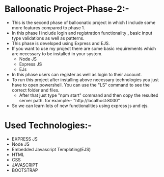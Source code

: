 # Balloonatic Project-Phase-2:-
- This is the second phase of balloonatic project in which I include some more features compared to phase 1.
- In this phase I include login and registration functionality , basic input type validations as well as patterns.
- This phase is developed using Express and EJS.
- If you want to use my project there are some basic requirements which are necessary to be installed in your system.
  - Node JS
  - Express JS
  - EJs 
- In this phase users can register as well as login to their account. 
- To run this project after installing above necessary technologies you just have to open powershell. You can use the "LS" command to see the correct folder and files.
  - After that just type "npm start" command and then copy the resulted server path. for example:- "http://localhost:8000" 
- So we can learn lots of new functionalities using express js and ejs.

# Used Technologies:-
- EXPRESS JS
- Node JS
- Embedded Javascript Templating(EJS)
- HTML
- CSS
- JAVASCRIPT
- BOOTSTRAP

